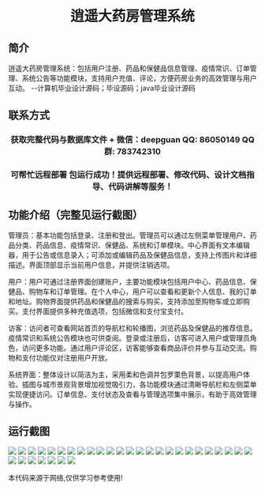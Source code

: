 <p><h1 align="center">逍遥大药房管理系统</h1></p>

## 简介
逍遥大药房管理系统：包括用户注册、药品和保健品信息管理、疫情常识、订单管理、系统公告等功能模块，支持用户充值、评论，方便药房业务的高效管理与用户互动。    --计算机毕业设计源码；毕设源码；java毕业设计源码


## 联系方式
<p><h3 align="center">获取完整代码与数据库文件 + 微信：deepguan QQ: 86050149 QQ群: 783742310</h3></p>
<p><h3 align="center">可帮忙远程部署 包运行成功！提供远程部署、修改代码、设计文档指导、代码讲解等服务！</h3></p>

## 功能介绍（完整见运行截图）
管理员：基本功能包括登录、注册和登出。管理员可以通过左侧菜单管理用户、药品分类、药品信息、疫情常识、保健品、系统和订单模块。中心界面有文本编辑器，用于公告或信息录入；可添加或编辑药品及保健品信息，支持上传图片和详细描述。界面顶部显示当前用户信息，并提供注销选项。

用户：用户可通过注册界面创建账户，主要功能模块包括用户中心、药品信息、保健品、购物车和订单管理。在个人中心，用户可以查看和更新个人信息、我的订单和地址。购物界面提供药品和保健品的搜索与购买，支持添加至购物车或立即购买。支付界面提供多种充值选项，包括微信和支付宝支付。

访客：访问者可查看网站首页的导航栏和轮播图，浏览药品及保健品的推荐信息。疫情常识和系统公告模块也可供查阅。登录或注册后，访客可进入用户或管理员角色，访问更多功能。通过用户评论区，访客能够查看商品评价并参与互动交流。购物和支付功能仅对注册用户开放。

系统界面：整体设计以简洁为主，采用柔和色调并包罗栗色背景，以提高用户体验。插图与城市景观背景增加视觉吸引力，各功能模块通过清晰导航栏和左侧菜单实现便捷访问。订单信息、支付状态及查看与管理选项集中展示，有助于高效管理与操作。


## 运行截图
![](img/001.jpg)
![](img/002.jpg)
![](img/003.jpg)
![](img/004.jpg)
![](img/005.jpg)
![](img/006.jpg)
![](img/007.jpg)
![](img/008.jpg)
![](img/009.jpg)
![](img/010.jpg)
![](img/011.jpg)
![](img/012.jpg)
![](img/013.jpg)
![](img/014.jpg)
![](img/015.jpg)
![](img/016.jpg)
![](img/017.jpg)
![](img/018.jpg)
![](img/019.jpg)
![](img/020.jpg)
![](img/021.jpg)
![](img/022.jpg)
![](img/023.jpg)
![](img/024.jpg)
![](img/025.jpg)
![](img/026.jpg)
![](img/027.jpg)
![](img/028.jpg)
![](img/029.jpg)
![](img/030.jpg)
![](img/031.jpg)
![](img/032.jpg)

<p>本代码来源于网络,仅供学习参考使用!</p>
